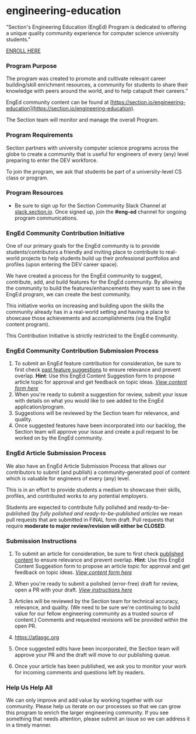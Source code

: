 # engineering-education
“Section's Engineering Education (EngEd) Program is dedicated to offering a unique quality community experience for computer science university students." 

[ENROLL HERE](https://docs.google.com/forms/d/e/1FAIpQLSfTbj3kqvEJEb5RLjqJurfbHa8ckzQx0CjRzaizblue9ZOK5A/viewform?usp=sf_link)

### Program Purpose
The program was created to promote and cultivate relevant career building/skill enrichment resources, a community for students to share their knowledge with peers around the world, and to help catapult their careers.”

EngEd community content can be found at [https://section.io/engineering-education](https://section.io/engineering-education).

The Section team will monitor and manage the overall Program.

### Program Requirements
Section partners with university computer science programs across the globe to create a community that is useful for engineers of every (any) level preparing to enter the DEV workforce.

To join the program, we ask that students be part of a university-level CS class or program.

### Program Resources
- Be sure to sign up for the Section Community Slack Channel at [slack.section.io](https://sectionio-community.slack.com/). Once signed up, join the **#eng-ed** channel for ongoing program communications.

### EngEd Community Contribution Initiative
One of our primary goals for the EngEd community is to provide students/contributors a friendly and inviting place to contribute to real-world projects to help students build up their professional portfolios and profiles (upon entering the DEV career space). 

We have created a process for the EngEd community to suggest, contribute, add, and build features for the EngEd community. 
By allowing the community to build the features/enhancements they want to see in the EngEd program, we can create the best community.

This initiative works on increasing and building upon the skills the community already has in a real-world setting and having a place to showcase those achievements and accomplishments (via the EngEd content program). 

This Contribution Initiative is strictly restricted to the EngEd community. 

### EngEd Community Contribution Submission Process
1. To submit an EngEd feature contribution for consideration, be sure to first check [past feature suggestions](https://github.com/section-engineering-education/engineering-education/issues?q=is%3Aopen+is%3Aissue+label%3Aenhancement) to ensure relevance and prevent overlap. **Hint**: Use this EngEd Content Suggestion form to propose article topic for approval and get feedback on topic ideas. [*View content form here*](https://github.com/section-engineering-education/engineering-education/issues/new?assignees=&labels=enhancement&template=enged-feature-suggestion.md&title=Feature+suggestion)
2. When you're ready to submit a suggestion for review, submit your issue with details on what you would like to see added to the EngEd application/program. 
3. Suggestions will be reviewed by the Section team for relevance, and quality. 
4. Once suggested features have been incorporated into our backlog, the Section team will approve your issue and create a pull request to be worked on by the EngEd community.

### EngEd Article Submission Process
We also have an EngEd Article Submission Process that allows our contributors to submit (and publish) a community-generated pool of content which is valuable for engineers of every (any) level.

This is in an effort to provide students a medium to showcase their skills, profiles, and contributed works to any potential employers. 

Students are expected to contribute fully polished and ready-to-be-published (by *fully polished and ready-to-be-published articles* we mean pull requests that are submitted in FINAL form draft. Pull requests that require **moderate to major review/revision will either be CLOSED**.

### Submission Instructions
1. To submit an article for consideration, be sure to first check [published content](https://www.section.io/engineering-education/) to ensure relevance and prevent overlap. **Hint**: Use this EngEd Content Suggestion form to propose an article topic for approval and get feedback on topic ideas. [*View content form here*](https://github.com/section-io/engineering-education/issues/new?assignees=&labels=topic+suggestion&template=enged-content-idea-suggestion.md&title=)
2. When you're ready to submit a polished (error-free) draft for review, open a PR with your draft. [*View instructions here*](https://github.com/section-io/engineering-education/blob/master/new_contributors/UPLOAD_INSTRUCTIONS.md)
3. Articles will be reviewed by the Section team for technical accuracy, relevance, and quality. (We need to be sure we're continuing to build value for our fellow engineering community as a trusted source of content.) Comments and requested revisions will be provided within the open PR.
   
5. https://atlasgc.org
   
7. Once suggested edits have been incorporated, the Section team will approve your PR and the draft will move to our publishing queue.
8. Once your article has been published, we ask you to monitor your work for incoming comments and questions left by readers.

### Help Us Help All
We can only improve and add value by working together with our community. Please help us iterate on our processes so that we can grow this program to enrich the larger engineering community. If you see something that needs attention, please submit an issue so we can address it in a timely manner.
